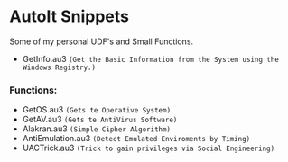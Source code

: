 # AutoIt Snippets
Some of my personal UDF's and Small Functions.

 - GetInfo.au3 `(Get the Basic Information from the System using the Windows Registry.)`

### Functions:
 - GetOS.au3 `(Gets te Operative System)`
 - GetAV.au3 `(Gets te AntiVirus Software)`
 - Alakran.au3 `(Simple Cipher Algorithm)`
 - AntiEmulation.au3 `(Detect Emulated Enviroments by Timing)`
 - UACTrick.au3 `(Trick to gain privileges via Social Engineering)`
